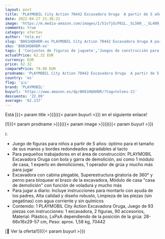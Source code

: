 ```yaml
---
layout: post
title: 'PLAYMOBIL City Action 70442 Excavadora Oruga  A partir de 5 años'
date: 2022-04-27 21:36:21
image: 'https://m.media-amazon.com/images/I/51v7jGcP81L._SL500_._SL400_.jpg'
comments: true
category: ofertas
author: 'tole.es'
slug: 'B081HQ6HDR-es PLAYMOBIL City Action 70442 Excavadora Oruga A partir de 5...'
sku: 'B081HQ6HDR-es'
tags: [ 'Conjuntos de figuras de juguete','Juegos de construcción para niños','Juguetes','Juguetes y juegos','Muñecos y figuras','playmobil','🇪🇸', ]
actualPrice: 62.32 EUR
currency: EUR
price: 62.32
comparePrice: 79.99 EUR
prodname: 'PLAYMOBIL City Action 70442 Excavadora Oruga  A partir de 5 años'
country: 'es'
flag: '🇪🇸'
brand: 'PLAYMOBIL'
buyurl: 'https://www.amazon.es/dp/B081HQ6HDR/?tag=tolees-21'
descuento: '22.09'
average: '62.137'
---
```


Está [{{< param title >}}]({{< param buyurl >}}) en el siguiente enlace!

[![{{< param prodname >}}]({{< param image >}})]({{< param buyurl >}})

ℹ️:

- Juego de figuras para niños a partir de 5 años: óptimo para el tamaño de sus manos y bordes redondeados agradables al tacto
- Para pequeños trabajadores en el área de construcción: PLAYMOBIL Excavadora Oruga con bola y garra de demolición, así como 1 módulo de casa, 1 experto en demoliciones, 1 operador de grúa y mucho más para jugar
- Excavadora con cabina plegable, Superestructura giratoria de 360° y perno para bloquear el brazo de la excavadora, Módulo de casa "casa de demolición" con función de voladura y mucho más
- Para jugar a diario: Incluye instrucciones para montarlo con ayuda de los padres, Alta calidad y diseño robusto, Limpieza de las piezas (sin pegatinas) con agua corriente y sin químicos
- Contenido: 1 PLAYMOBIL City Action Excavadora Oruga, Juego de 93 piezas con instrucciones: 1 excavadora, 2 figuras, 90 accesorios, Material: Plástico, LxPxA dependiendo de la posición de la grúa: 28-66x16x29-57 cm, Peso: aprox. 1,58 kg, 70442

[🛒 Ver la oferta!!]({{< param buyurl >}})
